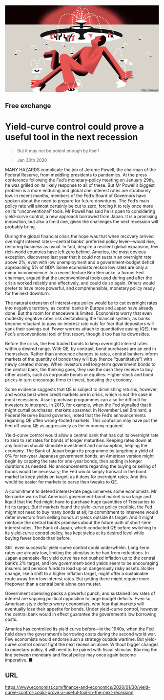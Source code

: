 ![](./images/20200201_FND000_0.jpg)

## Free exchange

# Yield-curve control could prove a useful tool in the next recession

> But it may not be potent enough by itself

> Jan 30th 2020

MANY HAZARDS complicate the job of Jerome Powell, the chairman of the Federal Reserve, from meddling presidents to pandemics. At the press conference following the Fed’s monetary-policy meeting on January 29th, he was grilled on its likely response to all of these. But Mr Powell’s biggest problem is a more enduring and global one: interest rates are stubbornly low. In recent months, members of the Fed’s Board of Governors have spoken about the need to prepare for future downturns. The Fed’s main policy rate will almost certainly be cut to zero, forcing it to rely once more on its “unconventional” tools. Mr Powell has said he is open to considering yield-curve control, a new approach borrowed from Japan. It is a promising innovation, but also a timid one, given the challenges the next recession will probably bring.

During the global financial crisis the hope was that when recovery arrived overnight interest rates—central banks’ preferred policy lever—would rise, restoring business as usual. In fact, despite a resilient global expansion, few rich-world countries have left zero behind. America, the most obvious exception, discovered last year that it could not sustain an overnight rate above 2%, even with low unemployment and a government-budget deficit approaching 5% of GDP. Some economists reckon low rates are only a minor inconvenience. In a recent lecture Ben Bernanke, a former Fed chairman, argued that the unconventional tools used during and after the crisis worked reliably and effectively, and could do so again. Others would prefer to have more powerful, and comprehensible, monetary policy ready for the next downturn.

The natural extension of interest-rate policy would be to cut overnight rates into negative territory, as central banks in Europe and Japan have already done. But the room for manoeuvre is limited. Economists worry that even modestly negative rates risk destabilising the financial system, as banks become reluctant to pass on interest-rate cuts for fear that depositors will yank their savings out. Fewer worries attach to quantitative easing (QE), the Fed’s unconventional tool of first resort, though it too has its downsides.

Before the crisis, the Fed traded bonds to keep overnight interest rates within a desired range. With QE, by contrast, bond purchases are an end in themselves. Rather than announce changes to rates, central bankers inform markets of the quantity of bonds they will buy (hence “quantitative”) with newly created money. When investors sell long-term government bonds to the central bank, the thinking goes, they use the cash they receive to buy other assets, such as corporate bonds or equities. Higher stock and bond prices in turn encourage firms to invest, boosting the economy.

Some evidence suggests that QE is subject to diminishing returns, however, and works best when credit markets are in crisis, which is not the case in most recessions. Asset-purchase programmes can also be difficult for investors to interpret. In 2013, for example, when the Fed signalled that it might curtail purchases, markets spasmed. In November Lael Brainard, a Federal Reserve Board governor, noted that the Fed’s announcements regarding QE often wrong-footed markets. This confusion may have put the Fed off using QE as aggressively as the economy required.

Yield-curve control would allow a central bank that has cut its overnight rate to zero to set rates for bonds of longer maturities. Keeping rates down at any horizon should stimulate investment and consumption, helping the economy. The Bank of Japan began its programme by targeting a yield of 0% for ten-year Japanese government bonds; an American version might begin by capping the rate for one-year bonds, then adding in longer durations as needed. No announcements regarding the buying or selling of bonds would be necessary; the Fed would simply transact in the bond market to keep yields on target, as it does for overnight rates. And this would be easier for markets to parse than tweaks to QE.

A commitment to defend interest-rate pegs unnerves some economists. Mr Bernanke warns that America’s government-bond market is so large and liquid that the Fed might have to purchase huge quantities of Treasuries to hit its target. But if markets found the yield-curve policy credible, the Fed might not need to buy many bonds at all; its commitment to intervene would deter investors from selling bonds at yields outside its target. And it might reinforce the central bank’s promises about the future path of short-term interest rates. The Bank of Japan, which conducted QE before switching to its yield-curve control policy, has kept yields at its desired level while buying fewer bonds than before.

Still, even successful yield-curve control could underwhelm. Long-term rates are already low, limiting the stimulus to be had from reductions. In Japan a pancake-flat yield curve has not pushed inflation up to the central bank’s 2% target, and low government-bond yields seem to be encouraging insurers and pension funds to load up on dangerously risky assets. Bolder change, like a shift to a higher inflation target, might offer a sustainable route away from low interest rates. But getting there might require more firepower than a central bank alone can muster.

Government spending packs a powerful punch, and sustained low rates of interest are sapping political opposition to large budget deficits. Even so, American-style deficits worry economists, who fear that markets will eventually lose their appetite for bonds. Under yield-curve control, however, the central bank would in effect guarantee the government’s low borrowing costs.

America has controlled its yield curve before—in the 1940s, when the Fed held down the government’s borrowing costs during the second world war. Few economists would endorse such a strategy outside wartime. But yield-curve control cannot fight the next recession alone. Without bigger changes to monetary policy, it will need to be paired with fiscal stimulus. Blurring the line between monetary and fiscal policy may once again become imperative. ■

## URL

https://www.economist.com/finance-and-economics/2020/01/30/yield-curve-control-could-prove-a-useful-tool-in-the-next-recession
